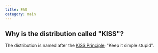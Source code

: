 ```yaml
---
title: FAQ
category: main
---
```


## Why is the distribution called "KISS"?

The distribution is named after the [KISS Principle](https://en.wikipedia.org/wiki/KISS_principle); "Keep it simple stupid".



